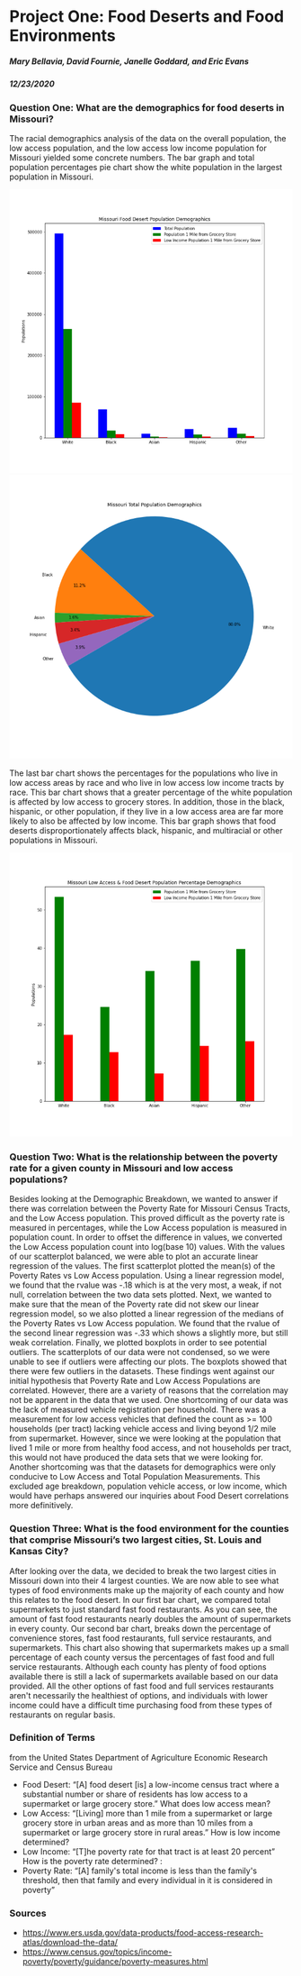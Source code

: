 # Project One: Food Deserts and Food Environments 
##### Mary Bellavia, David Fournie, Janelle Goddard, and Eric Evans
##### 12/23/2020

### Question One: What are the demographics for food deserts in Missouri?
The racial demographics analysis of the data on the overall population, the low access population, and the low access low income population for Missouri yielded some concrete numbers. The bar graph and total population percentages pie chart show the white population in the largest population in Missouri. 

![Population Demographics Bar Chart](output_data/PopulationDemographics.png)
![Population Demographics Pie Chart](output_data/PopulationPercentageDemographics.png)

The last bar chart shows the percentages for the populations who live in low access areas by race and who live in low access low income tracts by race. This bar chart shows that a greater percentage of the white population is affected by low access to grocery stores. In addition, those in the black, hispanic, or other population, if they live in a low access area are far more likely to also be affected by low income. This bar graph shows that food deserts disproportionately affects black, hispanic, and multiracial or other populations in Missouri.

![Low Access Population Demographics Bar Chart](output_data/PopulationPercentagesDemographics.png)

### Question Two: What is the relationship between the poverty rate for a given county in Missouri and low access populations?
Besides looking at the Demographic Breakdown, we wanted to answer if there was correlation between the Poverty Rate for Missouri Census Tracts, and the Low Access population. This proved difficult as the poverty rate is measured in percentages, while the Low Access population is measured in population count. In order to offset the difference in values, we converted the Low Access population count into log(base 10) values. With the values of our scatterplot balanced, we were able to plot an accurate linear regression of the values. The first scatterplot plotted the mean(s) of the Poverty Rates vs Low Access population. Using a linear regression model, we found that the rvalue was -.18 which is at the very most, a weak, if not null, correlation between the two data sets plotted. Next, we wanted to make sure that the mean of the Poverty rate did not skew our linear regression model, so we also plotted a linear regression of the medians of the Poverty Rates vs Low Access population. We found that the rvalue of the second linear regression was -.33 which shows a slightly more, but still weak correlation. Finally, we plotted boxplots in order to see potential outliers. The scatterplots of our data were not condensed, so we were unable to see if outliers were affecting our plots. The boxplots showed that there were few outliers in the datasets. These findings went against our initial hypothesis that Poverty Rate and Low Access Populations are correlated. However, there are a variety of reasons that the correlation may not be apparent in the data that we used. 
One shortcoming of our data was the lack of measured vehicle registration per household. There was a measurement for low access vehicles that defined the count as >= 100 households (per tract) lacking vehicle access and living beyond 1/2 mile from supermarket. However, since we were looking at the population that lived 1 mile or more from healthy food access, and not households per tract, this would not have produced the data sets that we were looking for. Another shortcoming was that the datasets for demographics were only conducive to Low Access and Total Population Measurements. This excluded age breakdown, population vehicle access, or low income, which would have perhaps answered our inquiries about Food Desert correlations more definitively.


### Question Three: What is the food environment for the counties that comprise Missouri’s two largest cities, St. Louis and Kansas City?
After looking over the data, we decided to break the two largest cities in Missouri down into their 4 largest counties. We are now able to see what types of food environments make up the majority of each county and how this relates to the food desert. In our first bar chart, we compared total supermarkets to just standard fast food restaurants. As you can see, the amount of fast food restaurants nearly doubles the amount of supermarkets in every county. Our second bar chart, breaks down the percentage of convenience stores, fast food restaurants, full service restaurants, and supermarkets. This chart also showing that supermarkets makes up a small percentage of each county versus the percentages of fast food and full service restaurants. Although each county has plenty of food options available there is still a lack of supermarkets available based on our data provided. All the other options of fast food and full services restaurants aren't necessarily the healthiest of options, and individuals with lower income could have a difficult time purchasing food from these types of restaurants on regular basis.

### Definition of Terms
from the United States Department of Agriculture Economic Research Service and Census Bureau
* Food Desert: “[A] food desert [is] a low-income census tract where a substantial number or share of residents has low access to a supermarket or large grocery store.”
What does low access mean?
* Low Access: “[Living] more than 1 mile from a supermarket or large grocery store in urban areas and as more than 10 miles from a supermarket or large grocery store in rural areas.”
How is low income determined?
* Low Income: “[T]he poverty rate for that tract is at least 20 percent”
How is the poverty rate determined? :
* Poverty Rate: “[A] family's total income is less than the family's threshold, then that family and every individual in it is considered in poverty”	

### Sources
* https://www.ers.usda.gov/data-products/food-access-research-atlas/download-the-data/
* https://www.census.gov/topics/income-poverty/poverty/guidance/poverty-measures.html 
